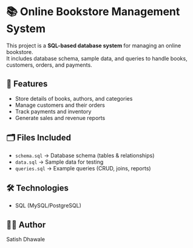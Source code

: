 # 📚 Online Bookstore Management System

This project is a **SQL-based database system** for managing an online bookstore.  
It includes database schema, sample data, and queries to handle books, customers, orders, and payments.

## 🚀 Features
- Store details of books, authors, and categories
- Manage customers and their orders
- Track payments and inventory
- Generate sales and revenue reports

## 🗂️ Files Included
- `schema.sql` → Database schema (tables & relationships)
- `data.sql` → Sample data for testing
- `queries.sql` → Example queries (CRUD, joins, reports)

## 🛠️ Technologies
- SQL (MySQL/PostgreSQL)


## 👨‍💻 Author
Satish Dhawale

